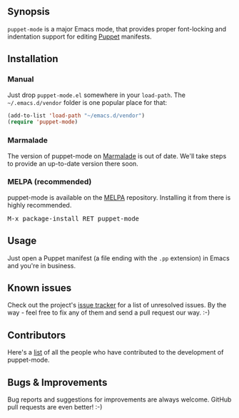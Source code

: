 ## Synopsis

`puppet-mode` is a major Emacs mode, that provides proper font-locking
and indentation support for editing
[Puppet](http://docs.puppetlabs.com/) manifests.

## Installation

### Manual

Just drop `puppet-mode.el` somewhere in your `load-path`. The
`~/.emacs.d/vendor` folder is one popular place for that:

```lisp
(add-to-list 'load-path "~/emacs.d/vendor")
(require 'puppet-mode)
```

### Marmalade

The version of puppet-mode on [Marmalade](http://marmalade-repo.org/)
is out of date. We'll take steps to provide an up-to-date version
there soon.

### MELPA (recommended)

puppet-mode is available on the [MELPA](http://melpa.milkbox.net/)
repository. Installing it from there is highly recommended.

<kbd>M-x package-install RET puppet-mode</kbd>

## Usage

Just open a Puppet manifest (a file ending with the `.pp` extension)
in Emacs and you're in business.

## Known issues

Check out the project's
[issue tracker](https://github.com/lunaryorn/puppet-mode/issues?sort=created&direction=desc&state=open)
for a list of unresolved issues. By the way - feel free to fix any of
them and send a pull request our way. :-)

## Contributors

Here's a [list](https://github.com/lunaryorn/puppet-mode/contributors)
of all the people who have contributed to the development of
puppet-mode.

## Bugs & Improvements

Bug reports and suggestions for improvements are always
welcome. GitHub pull requests are even better! :-)
